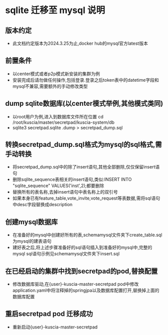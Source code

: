 # sqlite 迁移至 mysql 说明

## 版本约定

* 此文档约定版本为2024.3.25为止,docker hub的mysql官方latest版本

## 前置条件

* 以center模式或者p2p模式新安装的集群为例
* 安装完成后请勿做任何操作,包括登录.登录之后token表中的datetime字段和mysql不兼容,需要额外的手动修改类型

## dump sqlite数据库(以center模式举例,其他模式类同)

* 以root用户为例,进入到数据库文件所在位置 cd /root/kuscia/master/secretpad/kuscia-system/db
* sqlite3 secretpad.sqlite .dump > secretpad_dump.sql

## 转换secretpad_dump.sql格式为mysql的sql格式,需手动转换

* 将secretpad_dump.sql中的除了insert语句,其他全部删除,仅仅保留insert语句
* 删除sqlite_sequence表相关的insert语句,类似:INSERT INTO "sqlite_sequence" VALUES('inst',2);都要删除
* 替换所有的表名称,去掉insert语句中表名称上的双引号
* 如果本身已有feature_table,vote_invite,vote_request等表数据,需将sql语句中desc字段替换成description

## 创建mysql数据库

* 在准备好的mysql中创建好所有的表,schemamysql文件夹下create_table.sql为mysql的建表语句
* 建好表之后,将上述步骤准备好的sql语句插入到准备好的mysql中,完整的mysql sql语句示例见schemamysql文件夹下insert.sql

## 在已经启动的集群中找到secretpad的pod,替换配置

* 修改数据库驱动,在{user}-kuscia-master-secretpad pod中修改 application.yaml中将注释掉的springjpa以及数据库配置打开,替换掉上面的数据库配置

## 重启secretpad pod 迁移成功

* 重新启动{user}-kuscia-master-secretpad
